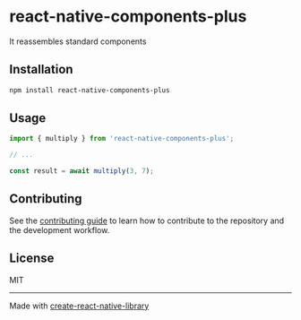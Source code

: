 # react-native-components-plus

It reassembles standard components

## Installation


```sh
npm install react-native-components-plus
```


## Usage


```js
import { multiply } from 'react-native-components-plus';

// ...

const result = await multiply(3, 7);
```


## Contributing

See the [contributing guide](CONTRIBUTING.md) to learn how to contribute to the repository and the development workflow.

## License

MIT

---

Made with [create-react-native-library](https://github.com/callstack/react-native-builder-bob)
